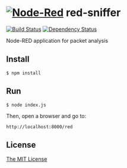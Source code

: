 # [![Node-Red](http://nodered.org/node-red.png)](https://github.com/rosterloh/red-sniffer) red-sniffer
[![Build Status](https://travis-ci.org/rosterloh/red-sniffer.png?branch=master)](https://travis-ci.org/rosterloh/red-sniffer)
[![Dependency Status](https://david-dm.org/rosterloh/red-sniffer.png)](https://david-dm.org/rosterloh/red-sniffer)

Node-RED application for packet analysis

## Install

	$ npm install

## Run

	$ node index.js

  Then, open a browser and go to:

    http://localhost:8000/red

## License
[The MIT License](http://opensource.org/licenses/MIT)
